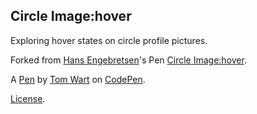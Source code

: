 Circle Image:hover
------------------
Exploring hover states on circle profile pictures. 

Forked from [Hans Engebretsen](http://codepen.io/hans/)'s Pen [Circle Image:hover](http://codepen.io/hans/pen/hanBu/).

A [Pen](http://codepen.io/Tomwart/pen/PNpMVJ) by [Tom Wart](http://codepen.io/Tomwart) on [CodePen](http://codepen.io/).

[License](http://codepen.io/Tomwart/pen/PNpMVJ/license).